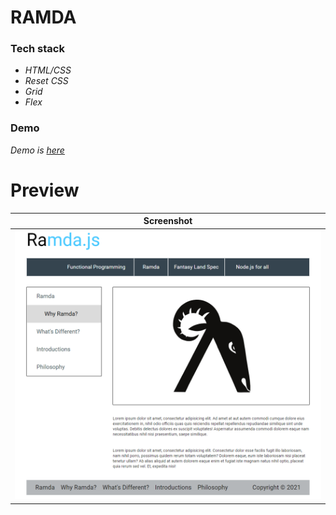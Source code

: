 # RAMDA

### Tech stack
- _HTML/CSS_
- _Reset CSS_
- _Grid_
- _Flex_

### Demo
_Demo is_ [_here_](https://rramda.vercel.app)

# Preview

| Screenshot |
| ------ |
| ![Preview](prev.png#center) |
